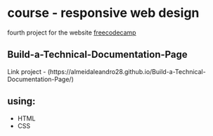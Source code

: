 <h1>course -  responsive web design</h1>

fourth project for the website [freecodecamp](https://www.freecodecamp.org)

<h2>Build-a-Technical-Documentation-Page</h2>
Link project - (https://almeidaleandro28.github.io/Build-a-Technical-Documentation-Page/)
<h2>using:</h2>
 <ul>
   <li>HTML</li> 
   <li>CSS</li>
